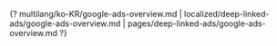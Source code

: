 {? multilang/ko-KR/google-ads-overview.md | localized/deep-linked-ads/google-ads-overview.md | pages/deep-linked-ads/google-ads-overview.md ?}
